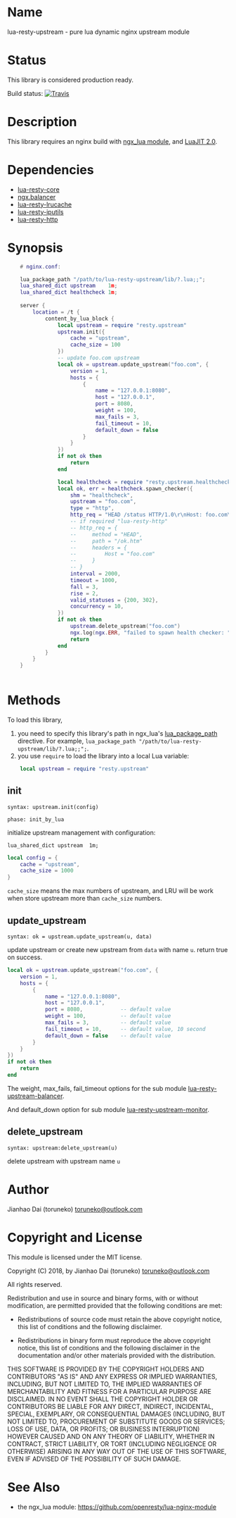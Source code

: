 Name
=============

lua-resty-upstream - pure lua dynamic nginx upstream module

Status
======

This library is considered production ready.

Build status: [![Travis](https://travis-ci.org/toruneko/lua-resty-upstream.svg?branch=master)](https://travis-ci.org/toruneko/lua-resty-upstream)

Description
===========

This library requires an nginx build with [ngx_lua module](https://github.com/openresty/lua-nginx-module), and [LuaJIT 2.0](http://luajit.org/luajit.html).

Dependencies
==========

- [lua-resty-core](https://github.com/openresty/lua-resty-core)
- [ngx.balancer](https://github.com/openresty/lua-resty-core/blob/master/lib/ngx/balancer.md)
- [lua-resty-lrucache](https://github.com/openresty/lua-resty-lrucache)
- [lua-resty-iputils](https://github.com/hamishforbes/lua-resty-iputils)
- [lua-resty-http](https://github.com/pintsized/lua-resty-http)

Synopsis
========

```lua
    # nginx.conf:

    lua_package_path "/path/to/lua-resty-upstream/lib/?.lua;;";
    lua_shared_dict upstream    1m;
    lua_shared_dict healthcheck 1m;
    
    server {
        location = /t {
            content_by_lua_block {
                local upstream = require "resty.upstream"
                upstream.init({
                    cache = "upstream",
                    cache_size = 100
                })
                -- update foo.com upstream
                local ok = upstream.update_upstream("foo.com", {
                    version = 1,
                    hosts = {
                        {
                            name = "127.0.0.1:8080", 
                            host = "127.0.0.1", 
                            port = 8080, 
                            weight = 100, 
                            max_fails = 3, 
                            fail_timeout = 10, 
                            default_down = false
                        }
                    }
                })
                if not ok then
                    return
                end

                local healthcheck = require "resty.upstream.healthcheck"
                local ok, err = healthcheck.spawn_checker({
                    shm = "healthcheck",
                    upstream = "foo.com",
                    type = "http",
                    http_req = "HEAD /status HTTP/1.0\r\nHost: foo.com\r\n\r\n",
                    -- if required "lua-resty-http"
                    -- http_req = {
                    --     method = "HEAD",
                    --     path = "/ok.htm"
                    --     headers = {
                    --         Host = "foo.com"
                    --     }
                    -- }
                    interval = 2000,
                    timeout = 1000,
                    fall = 3,
                    rise = 2,
                    valid_statuses = {200, 302},
                    concurrency = 10,
                })
                if not ok then
                    upstream.delete_upstream("foo.com")
                    ngx.log(ngx.ERR, "failed to spawn health checker: ", err)
                    return
                end
            }
        }
    }
    
```

Methods
=======

To load this library,

1. you need to specify this library's path in ngx_lua's [lua_package_path](https://github.com/openresty/lua-nginx-module#lua_package_path) directive. For example, `lua_package_path "/path/to/lua-resty-upstream/lib/?.lua;;";`.
2. you use `require` to load the library into a local Lua variable:

```lua
    local upstream = require "resty.upstream"
```

init
---
`syntax: upstream.init(config)`

`phase: init_by_lua`

initialize upstream management with configuration:

```nginx
lua_shared_dict upstream  1m;
```

```lua
local config = {
    cache = "upstream",
    cache_size = 1000
}
```

`cache_size` means the max numbers of upstream, and LRU will be work when store upstream more than `cache_size` numbers.

update_upstream
----
`syntax: ok = upstream.update_upstream(u, data)`

update upstream or create new upstream from `data` with name `u`. return true on success.

```lua
local ok = upstream.update_upstream("foo.com", {
    version = 1,
    hosts = {
        {
            name = "127.0.0.1:8080", 
            host = "127.0.0.1", 
            port = 8080,            -- default value
            weight = 100,           -- default value
            max_fails = 3,          -- default value
            fail_timeout = 10,      -- default value, 10 second
            default_down = false    -- default value
        }
    }
})
if not ok then
    return
end
```

The weight, max_fails, fail_timeout options for the sub module [lua-resty-upstream-balancer](https://github.com/toruneko/lua-resty-upstream/blob/master/lib/resty/balancer.md).

And default_down option for sub module [lua-resty-upstream-monitor](https://github.com/toruneko/lua-resty-upstream/blob/master/lib/resty/monitor.md).

delete_upstream
------
`syntax: upstream:delete_upstream(u)`

delete upstream with upstream name `u`

Author
======

Jianhao Dai (toruneko) <toruneko@outlook.com>


Copyright and License
=====================

This module is licensed under the MIT license.

Copyright (C) 2018, by Jianhao Dai (toruneko) <toruneko@outlook.com>

All rights reserved.

Redistribution and use in source and binary forms, with or without modification, are permitted provided that the following conditions are met:

* Redistributions of source code must retain the above copyright notice, this list of conditions and the following disclaimer.

* Redistributions in binary form must reproduce the above copyright notice, this list of conditions and the following disclaimer in the documentation and/or other materials provided with the distribution.

THIS SOFTWARE IS PROVIDED BY THE COPYRIGHT HOLDERS AND CONTRIBUTORS "AS IS" AND ANY EXPRESS OR IMPLIED WARRANTIES, INCLUDING, BUT NOT LIMITED TO, THE IMPLIED WARRANTIES OF MERCHANTABILITY AND FITNESS FOR A PARTICULAR PURPOSE ARE DISCLAIMED. IN NO EVENT SHALL THE COPYRIGHT HOLDER OR CONTRIBUTORS BE LIABLE FOR ANY DIRECT, INDIRECT, INCIDENTAL, SPECIAL, EXEMPLARY, OR CONSEQUENTIAL DAMAGES (INCLUDING, BUT NOT LIMITED TO, PROCUREMENT OF SUBSTITUTE GOODS OR SERVICES; LOSS OF USE, DATA, OR PROFITS; OR BUSINESS INTERRUPTION) HOWEVER CAUSED AND ON ANY THEORY OF LIABILITY, WHETHER IN CONTRACT, STRICT LIABILITY, OR TORT (INCLUDING NEGLIGENCE OR OTHERWISE) ARISING IN ANY WAY OUT OF THE USE OF THIS SOFTWARE, EVEN IF ADVISED OF THE POSSIBILITY OF SUCH DAMAGE.


See Also
========
* the ngx_lua module: https://github.com/openresty/lua-nginx-module
